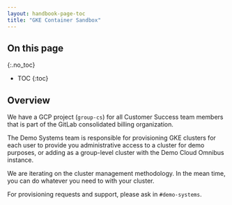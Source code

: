 ```yaml
---
layout: handbook-page-toc
title: "GKE Container Sandbox"
---
```


## On this page
{:.no_toc}

- TOC
{:toc}

## Overview 

We have a GCP project (`group-cs`) for all Customer Success team members that is part of the GitLab consolidated billing organization.

The Demo Systems team is responsible for provisioning GKE clusters for each user to provide you administrative access to a cluster for demo purposes, or adding as a group-level cluster with the Demo Cloud Omnibus instance.

We are iterating on the cluster management methodology. In the mean time, you can do whatever you need to with your cluster.

For provisioning requests and support, please ask in `#demo-systems`.

